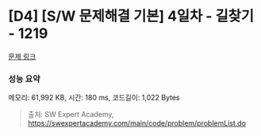# [D4] [S/W 문제해결 기본] 4일차 - 길찾기 - 1219 

[문제 링크](https://swexpertacademy.com/main/code/problem/problemDetail.do?contestProbId=AV14geLqABQCFAYD) 

### 성능 요약

메모리: 61,992 KB, 시간: 180 ms, 코드길이: 1,022 Bytes



> 출처: SW Expert Academy, https://swexpertacademy.com/main/code/problem/problemList.do